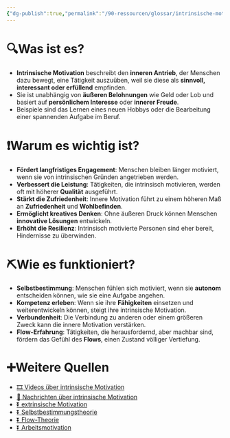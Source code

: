 ```yaml
---
{"dg-publish":true,"permalink":"/90-ressourcen/glossar/intrinsische-motivation/","noteIcon":""}
---
```


# 🔍Was ist es?
- **Intrinsische Motivation** beschreibt den **inneren Antrieb**, der Menschen dazu bewegt, eine Tätigkeit auszuüben, weil sie diese als **sinnvoll, interessant oder erfüllend** empfinden.
- Sie ist unabhängig von **äußeren Belohnungen** wie Geld oder Lob und basiert auf **persönlichem Interesse** oder **innerer Freude**.
- Beispiele sind das Lernen eines neuen Hobbys oder die Bearbeitung einer spannenden Aufgabe im Beruf.

# ❗Warum es wichtig ist?
- **Fördert langfristiges Engagement**: Menschen bleiben länger motiviert, wenn sie von intrinsischen Gründen angetrieben werden.
- **Verbessert die Leistung**: Tätigkeiten, die intrinsisch motivieren, werden oft mit höherer **Qualität** ausgeführt.
- **Stärkt die Zufriedenheit**: Innere Motivation führt zu einem höheren Maß an **Zufriedenheit** und **Wohlbefinden**.
- **Ermöglicht kreatives Denken**: Ohne äußeren Druck können Menschen **innovative Lösungen** entwickeln.
- **Erhöht die Resilienz**: Intrinsisch motivierte Personen sind eher bereit, Hindernisse zu überwinden.

# ⛏Wie es funktioniert?
- **Selbstbestimmung**: Menschen fühlen sich motiviert, wenn sie **autonom** entscheiden können, wie sie eine Aufgabe angehen.
- **Kompetenz erleben**: Wenn sie ihre **Fähigkeiten** einsetzen und weiterentwickeln können, steigt ihre intrinsische Motivation.
- **Verbundenheit**: Die Verbindung zu anderen oder einem größeren Zweck kann die innere Motivation verstärken.
- **Flow-Erfahrung**: Tätigkeiten, die herausfordernd, aber machbar sind, fördern das Gefühl des **Flows**, einen Zustand völliger Vertiefung.

# ➕Weitere Quellen
- [🎞 Videos über intrinsische Motivation](https://www.google.ch/search?q=intrinsische+Motivation&tbm=vid)
- [📰 Nachrichten über intrinsische Motivation](https://www.google.ch/search?q=intrinsische+Motivation&tbm=nws)
- [⏬ extrinsische Motivation](https://www.google.ch/search?q=extrinsische+Motivation)
- [⏬ Selbstbestimmungstheorie](https://www.google.ch/search?q=Selbstbestimmungstheorie)
- [⏬ Flow-Theorie](https://www.google.ch/search?q=Flow-Theorie)
- [⏬ Arbeitsmotivation](https://www.google.ch/search?q=Arbeitsmotivation)
